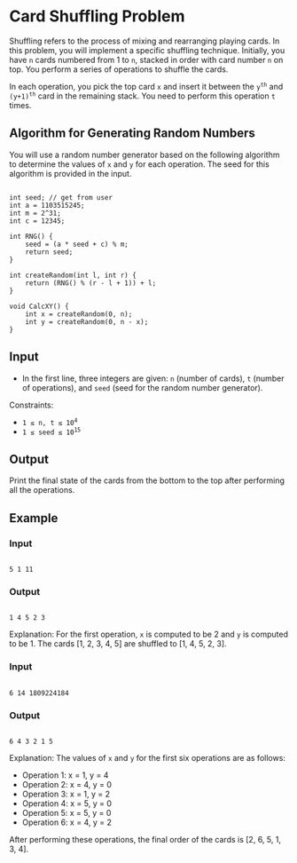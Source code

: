 <h1>Card Shuffling Problem</h1>

<p>Shuffling refers to the process of mixing and rearranging playing cards. In this problem, you will implement a specific shuffling technique. Initially, you have <code>n</code> cards numbered from 1 to <code>n</code>, stacked in order with card number <code>n</code> on top. You perform a series of operations to shuffle the cards.</p>

<p>In each operation, you pick the top card <code>x</code> and insert it between the <code>y<sup>th</sup></code> and <code>(y+1)<sup>th</sup></code> card in the remaining stack. You need to perform this operation <code>t</code> times.</p>

<h2>Algorithm for Generating Random Numbers</h2>

<p>You will use a random number generator based on the following algorithm to determine the values of <code>x</code> and <code>y</code> for each operation. The seed for this algorithm is provided in the input.</p>

<pre><code>
int seed; // get from user 
int a = 1103515245; 
int m = 2^31; 
int c = 12345; 

int RNG() {
    seed = (a * seed + c) % m; 
    return seed; 
}

int createRandom(int l, int r) {
    return (RNG() % (r - l + 1)) + l; 
}

void CalcXY() {
    int x = createRandom(0, n); 
    int y = createRandom(0, n - x); 
}
</code></pre>

<h2>Input</h2>

<ul>
    <li>In the first line, three integers are given: <code>n</code> (number of cards), <code>t</code> (number of operations), and <code>seed</code> (seed for the random number generator).</li>
</ul>

<p>Constraints:</p>
<ul>
    <li><code>1 ≤ n, t ≤ 10<sup>4</sup></code></li>
    <li><code>1 ≤ seed ≤ 10<sup>15</sup></code></li>
</ul>

<h2>Output</h2>

<p>Print the final state of the cards from the bottom to the top after performing all the operations.</p>

<h2>Example</h2>

<h3>Input</h3>
<pre><code>
5 1 11
</code></pre>

<h3>Output</h3>
<pre><code>
1 4 5 2 3
</code></pre>

<p>Explanation: For the first operation, <code>x</code> is computed to be 2 and <code>y</code> is computed to be 1. The cards [1, 2, 3, 4, 5] are shuffled to [1, 4, 5, 2, 3].</p>

<h3>Input</h3>
<pre><code>
6 14 1809224184
</code></pre>

<h3>Output</h3>
<pre><code>
6 4 3 2 1 5
</code></pre>

<p>Explanation: The values of <code>x</code> and <code>y</code> for the first six operations are as follows:</p>
<ul>
    <li>Operation 1: x = 1, y = 4</li>
    <li>Operation 2: x = 4, y = 0</li>
    <li>Operation 3: x = 1, y = 2</li>
    <li>Operation 4: x = 5, y = 0</li>
    <li>Operation 5: x = 5, y = 0</li>
    <li>Operation 6: x = 4, y = 2</li>
</ul>

<p>After performing these operations, the final order of the cards is [2, 6, 5, 1, 3, 4].</p>

</body>
</html>

